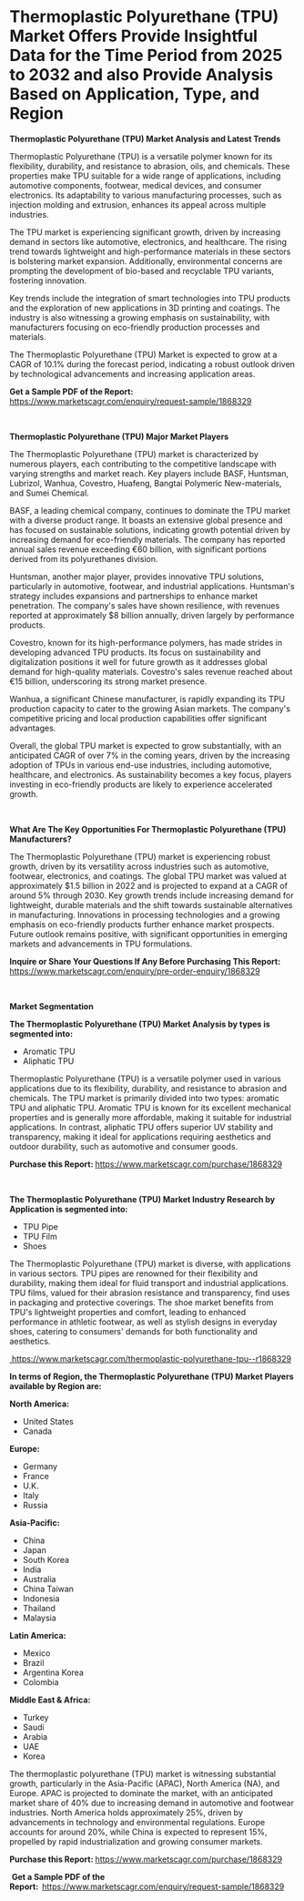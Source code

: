 <p><h1>Thermoplastic Polyurethane (TPU) Market Offers Provide Insightful Data for the Time Period from 2025 to 2032 and also Provide Analysis Based on Application, Type, and Region</h1></p><p><strong>Thermoplastic Polyurethane (TPU) Market Analysis and Latest Trends</strong></p>
<p><p>Thermoplastic Polyurethane (TPU) is a versatile polymer known for its flexibility, durability, and resistance to abrasion, oils, and chemicals. These properties make TPU suitable for a wide range of applications, including automotive components, footwear, medical devices, and consumer electronics. Its adaptability to various manufacturing processes, such as injection molding and extrusion, enhances its appeal across multiple industries.</p><p>The TPU market is experiencing significant growth, driven by increasing demand in sectors like automotive, electronics, and healthcare. The rising trend towards lightweight and high-performance materials in these sectors is bolstering market expansion. Additionally, environmental concerns are prompting the development of bio-based and recyclable TPU variants, fostering innovation.</p><p>Key trends include the integration of smart technologies into TPU products and the exploration of new applications in 3D printing and coatings. The industry is also witnessing a growing emphasis on sustainability, with manufacturers focusing on eco-friendly production processes and materials.</p><p>The Thermoplastic Polyurethane (TPU) Market is expected to grow at a CAGR of 10.1% during the forecast period, indicating a robust outlook driven by technological advancements and increasing application areas.</p></p>
<p><strong>Get a Sample PDF of the Report:&nbsp;</strong> <a href="https://www.marketscagr.com/enquiry/request-sample/1868329?utm_campaign=3077&utm_medium=2&utm_source=Github&utm_content=ia&utm_term=15042025&utm_id=thermoplastic-polyurethane-tpu">https://www.marketscagr.com/enquiry/request-sample/1868329</a></p>
<p>&nbsp;</p>
<p><strong>Thermoplastic Polyurethane (TPU) Major Market Players</strong></p>
<p><p>The Thermoplastic Polyurethane (TPU) market is characterized by numerous players, each contributing to the competitive landscape with varying strengths and market reach. Key players include BASF, Huntsman, Lubrizol, Wanhua, Covestro, Huafeng, Bangtai Polymeric New-materials, and Sumei Chemical.</p><p>BASF, a leading chemical company, continues to dominate the TPU market with a diverse product range. It boasts an extensive global presence and has focused on sustainable solutions, indicating growth potential driven by increasing demand for eco-friendly materials. The company has reported annual sales revenue exceeding €60 billion, with significant portions derived from its polyurethanes division.</p><p>Huntsman, another major player, provides innovative TPU solutions, particularly in automotive, footwear, and industrial applications. Huntsman's strategy includes expansions and partnerships to enhance market penetration. The company's sales have shown resilience, with revenues reported at approximately $8 billion annually, driven largely by performance products.</p><p>Covestro, known for its high-performance polymers, has made strides in developing advanced TPU products. Its focus on sustainability and digitalization positions it well for future growth as it addresses global demand for high-quality materials. Covestro's sales revenue reached about €15 billion, underscoring its strong market presence.</p><p>Wanhua, a significant Chinese manufacturer, is rapidly expanding its TPU production capacity to cater to the growing Asian markets. The company's competitive pricing and local production capabilities offer significant advantages.</p><p>Overall, the global TPU market is expected to grow substantially, with an anticipated CAGR of over 7% in the coming years, driven by the increasing adoption of TPUs in various end-use industries, including automotive, healthcare, and electronics. As sustainability becomes a key focus, players investing in eco-friendly products are likely to experience accelerated growth.</p></p>
<p>&nbsp;</p>
<p><strong>What Are The Key Opportunities For Thermoplastic Polyurethane (TPU) Manufacturers?</strong></p>
<p><p>The Thermoplastic Polyurethane (TPU) market is experiencing robust growth, driven by its versatility across industries such as automotive, footwear, electronics, and coatings. The global TPU market was valued at approximately $1.5 billion in 2022 and is projected to expand at a CAGR of around 5% through 2030. Key growth trends include increasing demand for lightweight, durable materials and the shift towards sustainable alternatives in manufacturing. Innovations in processing technologies and a growing emphasis on eco-friendly products further enhance market prospects. Future outlook remains positive, with significant opportunities in emerging markets and advancements in TPU formulations.</p></p>
<p><strong>Inquire or Share Your Questions If Any Before Purchasing This Report:</strong> <a href="https://www.marketscagr.com/enquiry/pre-order-enquiry/1868329?utm_campaign=3077&utm_medium=2&utm_source=Github&utm_content=ia&utm_term=15042025&utm_id=thermoplastic-polyurethane-tpu">https://www.marketscagr.com/enquiry/pre-order-enquiry/1868329</a></p>
<p>&nbsp;</p>
<p><strong>Market Segmentation</strong></p>
<p><strong>The Thermoplastic Polyurethane (TPU) Market Analysis by types is segmented into:</strong></p>
<p><ul><li>Aromatic TPU</li><li>Aliphatic TPU</li></ul></p>
<p><p>Thermoplastic Polyurethane (TPU) is a versatile polymer used in various applications due to its flexibility, durability, and resistance to abrasion and chemicals. The TPU market is primarily divided into two types: aromatic TPU and aliphatic TPU. Aromatic TPU is known for its excellent mechanical properties and is generally more affordable, making it suitable for industrial applications. In contrast, aliphatic TPU offers superior UV stability and transparency, making it ideal for applications requiring aesthetics and outdoor durability, such as automotive and consumer goods.</p></p>
<p><strong>Purchase this Report:&nbsp;</strong><a href="https://www.marketscagr.com/purchase/1868329?utm_campaign=3077&utm_medium=2&utm_source=Github&utm_content=ia&utm_term=15042025&utm_id=thermoplastic-polyurethane-tpu">https://www.marketscagr.com/purchase/1868329</a></p>
<p>&nbsp;</p>
<p><strong>The Thermoplastic Polyurethane (TPU) Market Industry Research by Application is segmented into:</strong></p>
<p><ul><li>TPU Pipe</li><li>TPU Film</li><li>Shoes</li></ul></p>
<p><p>The Thermoplastic Polyurethane (TPU) market is diverse, with applications in various sectors. TPU pipes are renowned for their flexibility and durability, making them ideal for fluid transport and industrial applications. TPU films, valued for their abrasion resistance and transparency, find uses in packaging and protective coverings. The shoe market benefits from TPU's lightweight properties and comfort, leading to enhanced performance in athletic footwear, as well as stylish designs in everyday shoes, catering to consumers' demands for both functionality and aesthetics.</p></p>
<p><a href="https://www.marketscagr.com/thermoplastic-polyurethane-tpu--r1868329?utm_campaign=3077&utm_medium=2&utm_source=Github&utm_content=ia&utm_term=15042025&utm_id=thermoplastic-polyurethane-tpu">&nbsp;https://www.marketscagr.com/thermoplastic-polyurethane-tpu--r1868329</a></p>
<p><strong>In terms of Region, the Thermoplastic Polyurethane (TPU) Market Players available by Region are:</strong></p>
<p>
    <p> <strong> North America: </strong>
        <ul>
            <li>United States</li>
            <li>Canada</li>
        </ul>
        </p> 
    <p> <strong> Europe: </strong>
        <ul>
            <li>Germany</li>
            <li>France</li>
            <li>U.K.</li>
            <li>Italy</li>
            <li>Russia</li>
        </ul>
        </p> 
    <p> <strong> Asia-Pacific: </strong>
        <ul>
            <li>China</li>
            <li>Japan</li>
            <li>South Korea</li>
            <li>India</li>
            <li>Australia</li>
            <li>China Taiwan</li>
            <li>Indonesia</li>
            <li>Thailand</li>
            <li>Malaysia</li>
        </ul>
        </p> 
    <p> <strong> Latin America: </strong>
        <ul>
            <li>Mexico</li>
            <li>Brazil</li>
            <li>Argentina Korea</li>
            <li>Colombia</li>
        </ul>
        </p> 
    <p> <strong> Middle East & Africa: </strong>
        <ul>
            <li>Turkey</li>
            <li>Saudi</li>
            <li>Arabia</li>
            <li>UAE</li>
            <li>Korea</li>
        </ul>
    </p>
    </p>
<p><p>The thermoplastic polyurethane (TPU) market is witnessing substantial growth, particularly in the Asia-Pacific (APAC), North America (NA), and Europe. APAC is projected to dominate the market, with an anticipated market share of 40% due to increasing demand in automotive and footwear industries. North America holds approximately 25%, driven by advancements in technology and environmental regulations. Europe accounts for around 20%, while China is expected to represent 15%, propelled by rapid industrialization and growing consumer markets.</p></p>
<p><strong>Purchase this Report: </strong><a href="https://www.marketscagr.com/purchase/1868329?utm_campaign=3077&utm_medium=2&utm_source=Github&utm_content=ia&utm_term=15042025&utm_id=thermoplastic-polyurethane-tpu">https://www.marketscagr.com/purchase/1868329</a></p>
<p>&nbsp;<strong>Get a Sample PDF of the Report:&nbsp;&nbsp;</strong><a href="https://www.marketscagr.com/enquiry/request-sample/1868329?utm_campaign=3077&utm_medium=2&utm_source=Github&utm_content=ia&utm_term=15042025&utm_id=thermoplastic-polyurethane-tpu">https://www.marketscagr.com/enquiry/request-sample/1868329</a></p>
<p><strong></strong></p>
<p><p></p><p></p><p></p></p>
